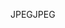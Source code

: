 <span data-ttu-id="f6f16-101">JPEG</span><span class="sxs-lookup"><span data-stu-id="f6f16-101">JPEG</span></span>